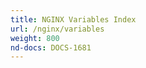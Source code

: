 ```yaml
---
title: NGINX Variables Index
url: /nginx/variables
weight: 800
nd-docs: DOCS-1681
---
```


<!-- this is dummy doc is used to create a list page entry that redirects users to the variables index in the .org docs. The redirect is configured in azure-redirects-base -->